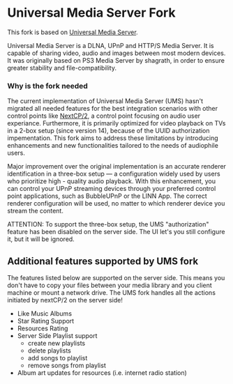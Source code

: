 # Universal Media Server Fork

This fork is based on [Universal Media Server](https://www.universalmediaserver.com).

Universal Media Server is a DLNA, UPnP and HTTP/S Media Server.
It is capable of sharing video, audio and images between most modern devices.
It was originally based on PS3 Media Server by shagrath, in order to ensure greater stability and file-compatibility.

### Why is the fork needed

The current implementation of Universal Media Server (UMS) hasn't migrated all needed features for the best integration scenarios with other control points like [NextCP/2](https://github.com/sf666), a control point focusing on audio user experiance. Furthermore, it is primarily optimized for video playback on TVs in a 2-box setup (since version 14), because of the UUID authorization impementation. This fork aims to address these limitations by introducing enhancements and new functionalities tailored to the needs of audiophile users.

Major improvement over the original implementation is an accurate renderer identification in a three-box setup — a configuration widely used by users who prioritize high - quality audio playback. With this enhancement, you can control your UPnP streaming devices through your preferred control point applications, such as BubbleUPnP or the LINN App. The correct renderer configuration will be used, no matter to which renderer device you stream the content.

ATTENTION: To support the three-box setup, the UMS "authorization" feature has been disabled on the server side. The UI let's you still configure it, but it will be ignored.


## Additional features supported by UMS fork

The features listed below are supported on the server side. This means you don't have to copy your files between your media library and you client machine or mount a network drive. The UMS fork handles all the actions initiated by nextCP/2 on the server side!

  - Like Music Albums
  - Star Rating Support
  - Resources Rating
  - Server Side Playlist support
    - create new playlists
    - delete playlists
    - add songs to playlist
    - remove songs from playlist
  - Album art updates for resources (i.e. internet radio station) 

  [1]: https://www.universalmediaserver.com
